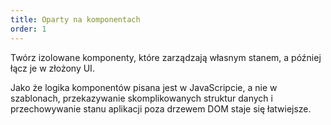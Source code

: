 ```yaml
---
title: Oparty na komponentach
order: 1
---
```


Twórz izolowane komponenty, które zarządzają własnym stanem, a później łącz je w złożony UI.

Jako że logika komponentów pisana jest w JavaScripcie, a nie w szablonach, przekazywanie skomplikowanych struktur danych i przechowywanie stanu aplikacji poza drzewem DOM staje się łatwiejsze.
